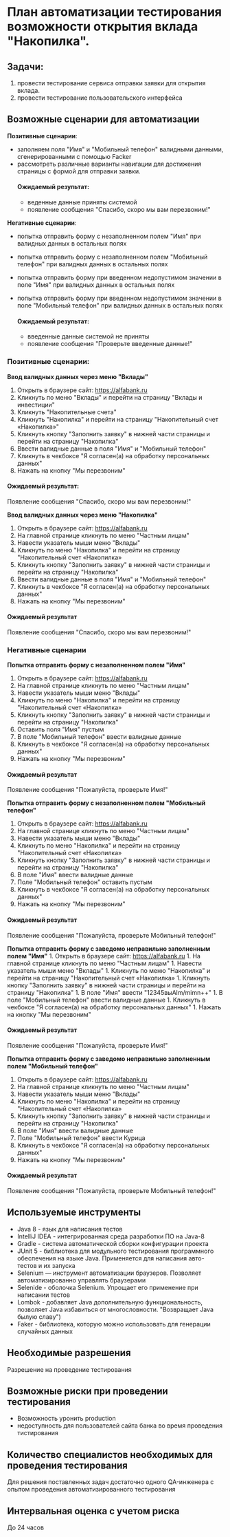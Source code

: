 # План автоматизации тестирования возможности открытия вклада "Накопилка".
## Задачи:
 1. провести тестирование сервиса отправки заявки для открытия вклада.        
 2. провести тестирование пользовательского интерфейса 
## Возможные сценарии для автоматизации
 **Позитивные сценарии**: 
 * заполняем поля "Имя" и "Мобильный телефон" валидными данными, сгенерированными с помощью Facker
 * рассмотреть различные варианты навигации для достижения страницы с формой для отправки заявки.
   #### Ожидаемый результат:
      * веденные данные приняты системой
      * появление сообщения "Спасибо, скоро мы вам перезвоним!" 
   
  **Негативные сценарии**: 
   * попытка отправить форму с незаполненном  полем "Имя" при валидных данных в остальных полях
   * попытка отправить форму с незаполненном полем "Мобильный телефон" при валидных данных в остальных полях
   * попытка отправить форму при введенном недопустимом значении в поле "Имя" при валидных данных в остальных полях 
   * попытка отправить форму при введенном недопустимом значении в поле "Мобильный телефон" при валидных данных в остальных полях
   
       #### Ожидаемый результат:
        * введенные данные системой не приняты
        * появление сообщения "Проверьте введенные данные!"
        
   ### Позитивные сценарии:
   **Ввод валидных данных через  меню "Вклады"**
   1. Открыть в браузере сайт: https://alfabank.ru
   1. Кликнуть по меню "Вклады" и перейти на страницу "Вклады и инвестиции"
   1. Кликнуть  "Накопительные счета"
   1. Кликнуть  "Накопилка" и перейти на страницу "Накопительный счет «Накопилка»"
   1. Кликнуть кнопку "Заполнить заявку" в нижней части страницы и перейти на страницу "Накопилка"
   1. Ввести валидные данные в поля "Имя" и "Мобильный телефон"
   1. Кликнуть в чекбоксе "Я согласен(а) на обработку персональных данных"
   1. Нажать на кнопку "Мы перезвоним"
   
   #### Ожидаемый результат:
   Появление сообщения "Спасибо, скоро мы вам перезвоним!"

  
  **Ввод валидных данных через меню "Накопилка"**
  1. Открыть в браузере сайт: https://alfabank.ru
  1. На главной странице кликнуть по меню "Частным лицам"
  1. Навести указатель мыши  меню "Вклады"
  1. Кликнуть по меню "Накопилка" и перейти на страницу "Накопительный счет «Накопилка»
  1. Кликнуть кнопку "Заполнить заявку" в нижней части страницы и перейти на страницу "Накопилка"
  1. Ввести валидные данные в поля "Имя" и "Мобильный телефон"
  1. Кликнуть в чекбоксе "Я согласен(а) на обработку персональных данных"
  1. Нажать на кнопку "Мы перезвоним"
       
   #### Ожидаемый результат
   Появление сообщения "Спасибо, скоро мы вам перезвоним!"
   
   ### Негативные сценарии
   **Попытка отправить форму с незаполненном  полем "Имя"**
   1. Открыть в браузере сайт: https://alfabank.ru
   1. На главной странице кликнуть по меню "Частным лицам"
   1. Навести указатель мыши  меню "Вклады"
   1. Кликнуть по меню "Накопилка" и перейти на страницу "Накопительный счет «Накопилка»
   1. Кликнуть кнопку "Заполнить заявку" в нижней части страницы и перейти на страницу "Накопилка"
   1. Оставить поля "Имя" пустым
   1. В поле "Мобильный телефон" ввести валидные данные
   1. Кликнуть в чекбоксе "Я согласен(а) на обработку персональных данных"
   1. Нажать на кнопку "Мы перезвоним"
   
   #### Ожидаемый результат
   Появление сообщения "Пожалуйста, проверьте Имя!"
   
   **Попытка отправить форму с незаполненном  полем "Мобильный телефон"**
   1. Открыть в браузере сайт: https://alfabank.ru
   1. На главной странице кликнуть по меню "Частным лицам"
   1. Навести указатель мыши  меню "Вклады"
   1. Кликнуть по меню "Накопилка" и перейти на страницу "Накопительный счет «Накопилка»
   1. Кликнуть кнопку "Заполнить заявку" в нижней части страницы и перейти на страницу "Накопилка"
   1. В поле "Имя" ввести валидные данные
   1. Поле "Мобильный телефон" оставить пустым
   1. Кликнуть в чекбоксе "Я согласен(а) на обработку персональных данных"
   1. Нажать на кнопку "Мы перезвоним"
   
   #### Ожидаемый результат
   Появление сообщения "Пожалуйста, проверьте Мобильный телефон!"
   
   **Попытка отправить форму с заведомо неправильно заполненным полем "Имя"**
      1. Открыть в браузере сайт: https://alfabank.ru
      1. На главной странице кликнуть по меню "Частным лицам"
      1. Навести указатель мыши  меню "Вклады"
      1. Кликнуть по меню "Накопилка" и перейти на страницу "Накопительный счет «Накопилка»
      1. Кликнуть кнопку "Заполнить заявку" в нижней части страницы и перейти на страницу "Накопилка"
      1. В поле  "Имя" ввести "12345выAlm/mimn++"
      1. В поле "Мобильный телефон" ввести валидные данные
      1. Кликнуть в чекбоксе "Я согласен(а) на обработку персональных данных"
      1. Нажать на кнопку "Мы перезвоним"
      
   #### Ожидаемый результат
   Появление сообщения "Пожалуйста, проверьте Имя!"
   
   **Попытка отправить форму с заведомо неправильно заполненным полем "Мобильный телефон"**
  1. Открыть в браузере сайт: https://alfabank.ru
  1. На главной странице кликнуть по меню "Частным лицам"
  1. Навести указатель мыши  меню "Вклады"
  1. Кликнуть по меню "Накопилка" и перейти на страницу "Накопительный счет «Накопилка»
  1. Кликнуть кнопку "Заполнить заявку" в нижней части страницы и перейти на страницу "Накопилка"
  1. В поле "Имя" ввести валидные данные
  1. Поле "Мобильный телефон" ввести Курица
  1. Кликнуть в чекбоксе "Я согласен(а) на обработку персональных данных"
  1. Нажать на кнопку "Мы перезвоним"
     
  #### Ожидаемый результат
  Появление сообщения "Пожалуйста, проверьте Мобильный телефон!"
  
  ## Используемые инструменты
  * Java 8 - язык для написания тестов
  * IntelliJ IDEA - интегрированная среда разработки ПО на Java-8
  * Gradle - система автоматической сборки конфигурации проекта
  * JUnit 5 - библиотека для модульного тестирования программного обеспечения на языке Java. Применяется для написания авто-тестов и их запуска
  * Selenium — инструмент автоматизации браузеров. Позволяет автоматизированно управлять браузерами
  * Selenide - оболочка Selenium. Упрощает его применение при написании тестов
  * Lombok - добавляет Java дополнительную функциональность, позволяет Java избавиться от многословности. "Возвращает Java былую славу")
  * Faker -  библиотека, которую можно использовать для генерации случайных данных
      
  ## Необходимые разрешения
  Разрешение на проведение тестирования
  
  ## Возможные риски при проведении тестирования
  * Возможность уронить production
  * недоступность для пользователей сайта банка во время проведения тистирования
  
  ## Количество специалистов необходимых для проведения тестирования
  Для решения поставленных задач достаточно одного QA-инженера с опытом проведения автоматизированного тестирования
  
  ## Интервальная оценка с учетом риска
  До 24 часов 
  
   
   
   
   
    
 
   
     
          
    
     
 
        
        